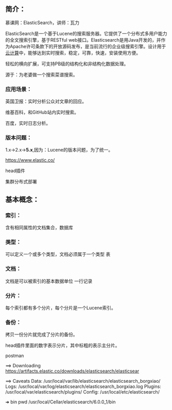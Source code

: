 ## 简介：

慕课网：ElasticSearch，讲师：瓦力

ElasticSearch是一个基于Lucene的搜索服务器。它提供了一个分布式多用户能力的全文搜索引擎，基于RESTful web接口。Elasticsearch是用Java开发的，并作为Apache许可条款下的开放源码发布，是当前流行的企业级搜索引擎。设计用于[云计算](https://baike.baidu.com/item/%E4%BA%91%E8%AE%A1%E7%AE%97)中，能够达到实时搜索，稳定，可靠，快速，安装使用方便。

轻松的横向扩展，可支持PB级的结构化和非结构化数据处理。

源于：为老婆做一个搜索菜谱搜索。

### 应用场景：

英国卫报：实时分析公众对文章的回应。

维基百科，和GitHub站内实时搜索。

百度，实时日志分析。

### 版本问题：

1.x->2.x->**5.x**,因为：Lucene的版本问题，为了统一。

https://www.elastic.co/

head插件

集群分布式部署

## 基本概念：

### 索引：

含有相同属性的文档集合，数据库

### 类型：

可以定义一个或多个类型，文档必须属于一个类型  表

### 文档：

文档是可以被索引的基本数据单位  一行记录

### 分片：

每个索引都有多个分片，每个分片是一个Lucene索引。

### 备份：

拷贝一份分片就完成了分片的备份。

head插件里面的数字表示分片，其中标粗的表示主分片。

postman

==> Downloading https://artifacts.elastic.co/downloads/elasticsearch/elasticsear



==> Caveats
Data:    /usr/local/var/lib/elasticsearch/elasticsearch_borgxiao/
Logs:    /usr/local/var/log/elasticsearch/elasticsearch_borgxiao.log
Plugins: /usr/local/var/elasticsearch/plugins/
Config:  /usr/local/etc/elasticsearch/

➜  bin pwd
/usr/local/Cellar/elasticsearch/6.0.0_1/bin